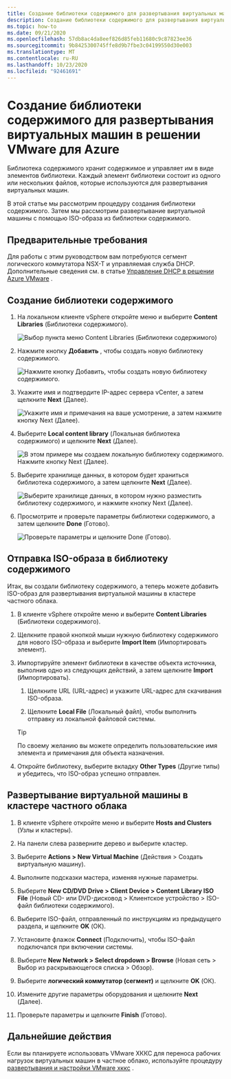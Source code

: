 ```yaml
---
title: Создание библиотеки содержимого для развертывания виртуальных машин в решении VMware для Azure
description: Создание библиотеки содержимого для развертывания виртуальной машины в частном облаке решения Azure VMware.
ms.topic: how-to
ms.date: 09/21/2020
ms.openlocfilehash: 57db8ac4da8eef826d85feb11680c9c87823ee36
ms.sourcegitcommit: 9b8425300745ffe8d9b7fbe3c04199550d30e003
ms.translationtype: MT
ms.contentlocale: ru-RU
ms.lasthandoff: 10/23/2020
ms.locfileid: "92461691"
---
```

# <a name="create-a-content-library-to-deploy-vms-in-azure-vmware-solution"></a>Создание библиотеки содержимого для развертывания виртуальных машин в решении VMware для Azure

Библиотека содержимого хранит содержимое и управляет им в виде элементов библиотеки. Каждый элемент библиотеки состоит из одного или нескольких файлов, которые используются для развертывания виртуальных машин. 

В этой статье мы рассмотрим процедуру создания библиотеки содержимого.  Затем мы рассмотрим развертывание виртуальной машины с помощью ISO-образа из библиотеки содержимого.

## <a name="prerequisites"></a>Предварительные требования

Для работы с этим руководством вам потребуются сегмент логического коммутатора NSX-T и управляемая служба DHCP.  Дополнительные сведения см. в статье [Управление DHCP в решении Azure VMware](manage-dhcp.md) .

## <a name="create-a-content-library"></a>Создание библиотеки содержимого

1. На локальном клиенте vSphere откройте меню и выберите **Content Libraries** (Библиотеки содержимого).

   ![Выбор пункта меню Content Libraries (Библиотеки содержимого)](./media/content-library/vsphere-menu-content-libraries.png)

1. Нажмите кнопку **Добавить** , чтобы создать новую библиотеку содержимого.

   ![Нажмите кнопку Добавить, чтобы создать новую библиотеку содержимого.](./media/content-library/create-new-content-library.png)

1. Укажите имя и подтвердите IP-адрес сервера vCenter, а затем щелкните **Next** (Далее).

   ![Укажите имя и примечания на ваше усмотрение, а затем нажмите кнопку Next (Далее).](./media/content-library/new-content-library-step1.png)

1. Выберите **Local content library** (Локальная библиотека содержимого) и щелкните **Next** (Далее).

   ![В этом примере мы создаем локальную библиотеку содержимого. Нажмите кнопку Next (Далее).](./media/content-library/new-content-library-step2.png)

1. Выберите хранилище данных, в котором будет храниться библиотека содержимого, а затем щелкните **Next** (Далее).

   ![Выберите хранилище данных, в котором нужно разместить библиотеку содержимого, и нажмите кнопку Next (Далее).](./media/content-library/new-content-library-step3.png)

1. Просмотрите и проверьте параметры библиотеки содержимого, а затем щелкните **Done** (Готово).

   ![Проверьте параметры и щелкните Done (Готово).](./media/content-library/new-content-library-step4.png)

## <a name="upload-an-iso-image-to-the-content-library"></a>Отправка ISO-образа в библиотеку содержимого

Итак, вы создали библиотеку содержимого, а теперь можете добавить ISO-образ для развертывания виртуальной машины в кластере частного облака. 

1. В клиенте vSphere откройте меню и выберите **Content Libraries** (Библиотеки содержимого).

1. Щелкните правой кнопкой мыши нужную библиотеку содержимого для нового ISO-образа и выберите **Import Item** (Импортировать элемент).

1. Импортируйте элемент библиотеки в качестве объекта источника, выполнив одно из следующих действий, а затем щелкните **Import** (Импортировать).
   1. Щелкните URL (URL-адрес) и укажите URL-адрес для скачивания ISO-образа.

   1. Щелкните **Local File** (Локальный файл), чтобы выполнить отправку из локальной файловой системы.

   > [!TIP]
   > По своему желанию вы можете определить пользовательские имя элемента и примечания для объекта назначения.

1. Откройте библиотеку, выберите вкладку **Other Types** (Другие типы) и убедитесь, что ISO-образ успешно отправлен.


## <a name="deploy-a-vm-to-a-private-cloud-cluster"></a>Развертывание виртуальной машины в кластере частного облака

1. В клиенте vSphere откройте меню и выберите **Hosts and Clusters** (Узлы и кластеры).

1. На панели слева разверните дерево и выберите кластер.

1. Выберите **Actions > New Virtual Machine** (Действия > Создать виртуальную машину).

1. Выполните подсказки мастера, изменяя нужные параметры.

1. Выберите **New CD/DVD Drive > Client Device > Content Library ISO File** (Новый CD- или DVD-дисковод > Клиентское устройство > ISO-файл библиотеки содержимого).

1. Выберите ISO-файл, отправленный по инструкциям из предыдущего раздела, и щелкните **OK** (ОК).

1. Установите флажок **Connect** (Подключить), чтобы ISO-файл подключался при включении системы.

1. Выберите **New Network > Select dropdown > Browse** (Новая сеть > Выбор из раскрывающегося списка > Обзор).

1. Выберите **логический коммутатор (сегмент)** и щелкните **OK** (ОК).

1. Измените другие параметры оборудования и щелкните **Next** (Далее).

1. Проверьте параметры и щелкните **Finish** (Готово).


## <a name="next-steps"></a>Дальнейшие действия

Если вы планируете использовать VMware ХККС для переноса рабочих нагрузок виртуальных машин в частное облако, используйте процедуру [развертывания и настройки VMware хккс](tutorial-deploy-vmware-hcx.md) .

<!-- LINKS - external-->

<!-- LINKS - internal -->
